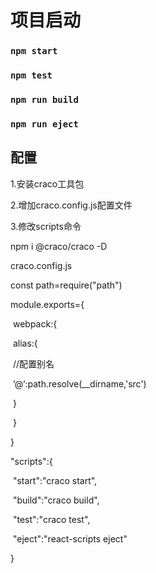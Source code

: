 

# 项目启动

### `npm start`

### `npm test`

### `npm run build`

### `npm run eject`

## 配置

1.安装craco工具包

2.增加craco.config.js配置文件

3.修改scripts命令

npm i @craco/craco -D

craco.config.js

const path=require("path")

module.exports={

​		webpack:{

​				alias:{

​					//配置别名

​					’@‘:path.resolve(__dirname,'src')

​				}

​		}

}

"scripts":{

​		"start":"craco start",

​		"build":"craco build",

​		"test":"craco test",

​		"eject":"react-scripts eject"

}



